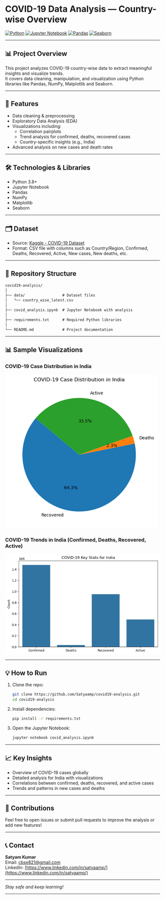 
# COVID-19 Data Analysis — Country-wise Overview

[![Python](https://img.shields.io/badge/Python-3.8%2B-blue)](https://www.python.org/)
[![Jupyter Notebook](https://img.shields.io/badge/Jupyter-Notebook-orange)](https://jupyter.org/)
[![Pandas](https://img.shields.io/badge/Pandas-Data%20Analysis-brightgreen)](https://pandas.pydata.org/)
[![Seaborn](https://img.shields.io/badge/Seaborn-Visualization-blueviolet)](https://seaborn.pydata.org/)

---

## 📊 Project Overview

This project analyzes COVID-19 country-wise data to extract meaningful insights and visualize trends.  
It covers data cleaning, manipulation, and visualization using Python libraries like Pandas, NumPy, Matplotlib and Seaborn.

---

## 🚀 Features

* Data cleaning & preprocessing  
* Exploratory Data Analysis (EDA)  
* Visualizations including:  
  * Correlation pairplots  
  * Trend analysis for confirmed, deaths, recovered cases  
  * Country-specific insights (e.g., India)  
* Advanced analysis on new cases and death rates  

---

## 🛠️ Technologies & Libraries

* Python 3.8+  
* Jupyter Notebook  
* Pandas  
* NumPy  
* Matplotlib  
* Seaborn  

---

## 🗂️ Dataset

* Source: [Kaggle - COVID-19 Dataset](https://www.kaggle.com/datasets/imdevskp/corona-virus-report)  
* Format: CSV file with columns such as Country/Region, Confirmed, Deaths, Recovered, Active, New cases, New deaths, etc.

---

## 📂 Repository Structure

```
covid19-analysis/
│
├── data/                 # Dataset files
│   └── country_wise_latest.csv
│
├── covid_analysis.ipynb  # Jupyter Notebook with analysis
│
├── requirements.txt      # Required Python libraries
│
└── README.md             # Project documentation
```

---

## 📊 Sample Visualizations

### COVID-19 Case Distribution in India

![Case Distribution](images/Case_Distribution.png)

### COVID-19 Trends in India (Confirmed, Deaths, Recovered, Active)

![India Trends](images/india_cases.png)

---

## 💡 How to Run

1. Clone the repo:
   ```bash
   git clone https://github.com/Satyaamp/covid19-analysis.git
   cd covid19-analysis
   ```

2. Install dependencies:
   ```bash
   pip install -r requirements.txt
   ```

3. Open the Jupyter Notebook:
   ```bash
   jupyter notebook covid_analysis.ipynb
   ```

---

## 📈 Key Insights

* Overview of COVID-19 cases globally  
* Detailed analysis for India with visualizations  
* Correlations between confirmed, deaths, recovered, and active cases  
* Trends and patterns in new cases and deaths  

---

## 🤝 Contributions

Feel free to open issues or submit pull requests to improve the analysis or add new features!

---

## 📞 Contact

**Satyam Kumar**  
Email: [cbse821@gmail.com](mailto:cbse821@gmail.com)  
LinkedIn: [https://www.linkedin.com/in/satyaamp/](https://www.linkedin.com/in/satyaamp/)

---

*Stay safe and keep learning!*

---
